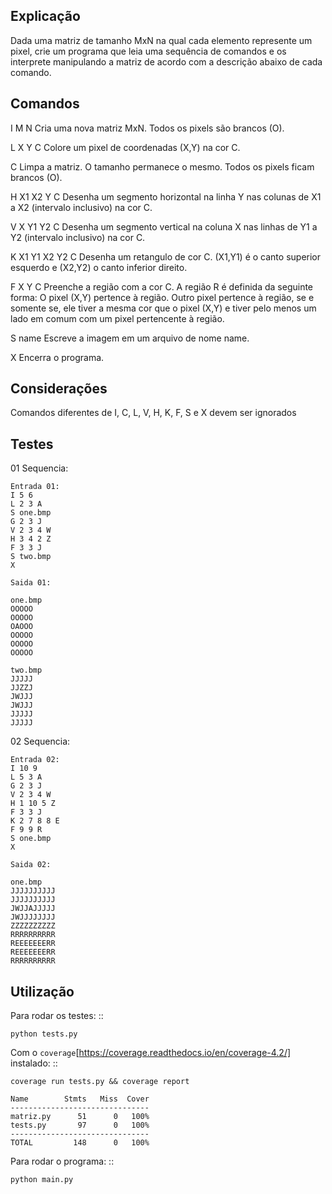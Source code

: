 Explicação
----------
Dada uma matriz de tamanho MxN na qual cada elemento represente um pixel, crie
um programa que leia uma sequência de comandos e os interprete manipulando a
matriz de acordo com a descrição abaixo de cada comando.

Comandos
--------
I M N
Cria uma nova matriz MxN. Todos os pixels são brancos (O).

L X Y C
Colore um pixel de coordenadas (X,Y) na cor C.

C
Limpa a matriz. O tamanho permanece o mesmo. Todos os pixels ficam brancos (O).

H X1 X2 Y C
Desenha um segmento horizontal na linha Y nas colunas de X1 a X2 (intervalo
inclusivo) na cor C.

V X Y1 Y2 C
Desenha um segmento vertical na coluna X nas linhas de Y1 a Y2 (intervalo
inclusivo) na cor C.

K X1 Y1 X2 Y2 C
Desenha um retangulo de cor C. (X1,Y1) é o canto superior esquerdo e (X2,Y2) o
canto inferior direito.

F X Y C
Preenche a região com a cor C. A região R é definida da seguinte forma:
O pixel (X,Y) pertence à região. Outro pixel pertence à região, se e somente se,
ele tiver a mesma cor que o pixel (X,Y) e tiver pelo menos um lado em comum com
um pixel pertencente à região.

S name
Escreve a imagem em um arquivo de nome name.

X
Encerra o programa.

Considerações
-------------
Comandos diferentes de I, C, L, V, H, K, F, S e X devem ser ignorados

Testes
------

01 Sequencia:

	Entrada 01:
	I 5 6
	L 2 3 A
	S one.bmp
	G 2 3 J
	V 2 3 4 W
	H 3 4 2 Z
	F 3 3 J
	S two.bmp
	X

	Saida 01:

	one.bmp
	OOOOO
	OOOOO
	OAOOO
	OOOOO
	OOOOO
	OOOOO

	two.bmp
	JJJJJ
	JJZZJ
	JWJJJ
	JWJJJ
	JJJJJ
	JJJJJ

02 Sequencia:

	Entrada 02:
	I 10 9
	L 5 3 A
	G 2 3 J
	V 2 3 4 W
	H 1 10 5 Z
	F 3 3 J
	K 2 7 8 8 E
	F 9 9 R
	S one.bmp
	X
	
	Saida 02:
	
	one.bmp
	JJJJJJJJJJ
	JJJJJJJJJJ
	JWJJAJJJJJ
	JWJJJJJJJJ
	ZZZZZZZZZZ
	RRRRRRRRRR
	REEEEEEERR
	REEEEEEERR
	RRRRRRRRRR


Utilização
----------

Para rodar os testes: ::

    python tests.py

Com o ``coverage``[https://coverage.readthedocs.io/en/coverage-4.2/] instalado: ::
	
	coverage run tests.py && coverage report

    Name        Stmts   Miss  Cover
	-------------------------------
	matriz.py      51      0   100%
	tests.py       97      0   100%
	-------------------------------
	TOTAL         148      0   100%

Para rodar o programa: ::

    python main.py